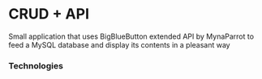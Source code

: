 # CRUD + API

 Small application that uses BigBlueButton extended API by MynaParrot to feed a MySQL database and display its contents in a pleasant way

 ### Technologies
 